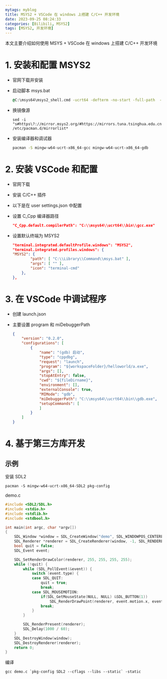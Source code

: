 ```yaml
---
mytags: myblog
title: MSYS2 + VSCode 在 windows 上搭建 C/C++ 开发环境
date: 2023-09-25 08:24:33
categories: [Bilibili, MSYS2]
tags: [MSYS2, 开发环境]
---
```


本文主要介绍如何使用 MSYS + VSCode 在 windows 上搭建 C/C++ 开发环境
<!-- more -->

# 1. 安装和配置 MSYS2

* 官网下载并安装

* 启动脚本 msys.bat

  ```bat
  @C:\msys64\msys2_shell.cmd -ucrt64 -defterm -no-start -full-path  -here
  ```

* 换镜像源

  ```shell
  sed -i "s#https\?://mirror.msys2.org/#https://mirrors.tuna.tsinghua.edu.cn/msys2/#g" /etc/pacman.d/mirrorlist*
  ```

* 安装编译器和调试器

  ```sh
  pacman -S mingw-w64-ucrt-x86_64-gcc mingw-w64-ucrt-x86_64-gdb
  ```

# 2. 安装 VSCode 和配置

* 官网下载

* 安装 C/C++ 插件

* 以下是在 user settings.json 中配置

* 设置 C_Cpp 编译器路径 

  ```json
  "C_Cpp.default.compilerPath": "C:\\msys64\\ucrt64\\bin\\gcc.exe"
  ```

* 设置默认终端为 MSYS2

  ```json
  "terminal.integrated.defaultProfile.windows": "MSYS2",
  "terminal.integrated.profiles.windows": {               
  "MSYS2": { 
          "path": [ "C:\\Library\\Command\\msys.bat" ],
          "args": [ "" ],
          "icon": "terminal-cmd"
      },
  },
  ```

# 3. 在 VSCode 中调试程序

* 创建 launch.json

* 主要设置 program 和 miDebuggerPath

  ```json
  {
      "version": "0.2.0",
      "configurations": [
          {
              "name": "(gdb) 启动",
              "type": "cppdbg",
              "request": "launch",
              "program": "${workspaceFolder}/helloworld/a.exe",
              "args": [],
              "stopAtEntry": false,
              "cwd": "${fileDirname}",
              "environment": [],
              "externalConsole": true,
              "MIMode": "gdb",
              "miDebuggerPath": "C:\\msys64\\ucrt64\\bin\\gdb.exe",
              "setupCommands": [
              ]
          }
      ]
  }
  ```

  

# 4. 基于第三方库开发

## 示例

安装 SDL2 

```
pacman -S mingw-w64-ucrt-x86_64-SDL2 pkg-config
```

demo.c

```c
#include <SDL2/SDL.h>
#include <stdio.h>
#include <stdlib.h>
#include <stdbool.h>

int main(int argc, char *argv[])
{
    SDL_Window *window = SDL_CreateWindow("demo", SDL_WINDOWPOS_CENTERED, SDL_WINDOWPOS_CENTERED, 640, 480, SDL_WINDOW_SHOWN);
    SDL_Renderer *renderer = SDL_CreateRenderer(window, -1, SDL_RENDERER_ACCELERATED);
    bool quit = false;
    SDL_Event event;

    SDL_SetRenderDrawColor(renderer, 255, 255, 255, 255);
    while (!quit) {
        while (SDL_PollEvent(&event)) {
            switch (event.type) {
            case SDL_QUIT:
                quit = true;
                break;
            case SDL_MOUSEMOTION:
                if(SDL_GetMouseState(NULL, NULL) &SDL_BUTTON(1))
                    SDL_RenderDrawPoint(renderer, event.motion.x, event.motion.y);
                break;
            }
        }

        SDL_RenderPresent(renderer);
        SDL_Delay(1000 / 60);
    }
    SDL_DestroyWindow(window);
    SDL_DestroyRenderer(renderer);
    return 0;
}
```

编译 

```
gcc demo.c `pkg-config SDL2 --cflags --libs --static` -static
```

